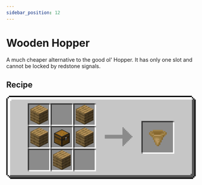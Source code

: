```yaml
---
sidebar_position: 12
---
```


# Wooden Hopper

A much cheaper alternative to the good ol' Hopper. It has only one slot and cannot be locked by redstone signals.

## Recipe

![](/img/coxinha/recipes/wooden_hopper.png)